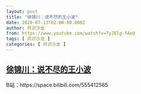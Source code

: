 ```yaml
---
layout: post
title: "徐锦川：说不尽的王小波"
date: 2020-07-13T02:00:00.000Z
author: 共识沙龙
from: https://www.youtube.com/watch?v=7yJElg-fAeU
tags: [ 共识沙龙 ]
categories: [ 共识沙龙 ]
---
```

<!--1594605600000-->
[徐锦川：说不尽的王小波](https://www.youtube.com/watch?v=7yJElg-fAeU)
------

<div>
B站：https://space.bilibili.com/555412565
</div>
